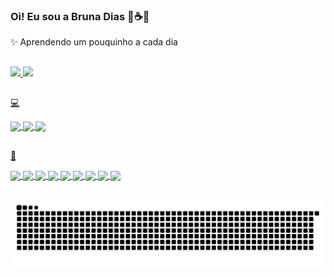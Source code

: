### Oi! Eu sou a Bruna Dias 🖖☕🦜

✨ Aprendendo um pouquinho a cada dia<br>
##
<div>
  <a href="https://github.com/brun4">
  <img height="180em" src="https://github-readme-stats.vercel.app/api?username=brun4&show_icons=true&theme=synthwave&include_all_commits=true&count_private=true"/>
  <img height="180em" src="https://github-readme-stats.vercel.app/api/top-langs/?username=brun4&layout=compact&langs_count=7&theme=synthwave"/>
</div>


  
##
  
💻  
<div style="display: inline_block">
  <img align="center" height="20" src="https://img.shields.io/badge/NVIDIA-GTX1050-76B900?style=for-the-badge&logo=nvidia&logoColor=white">
  <img align="center" height="20" src="https://img.shields.io/badge/Intel-Core_i7_7th-0071C5?style=for-the-badge&logo=intel&logoColor=white">
  <img align="center" height="20" src="https://img.shields.io/badge/Windows-DELL_INSPIRON_15_7000-0078D6?style=for-the-badge&logo=windows&logoColor=white">
</div>


  ##

  🚀
  <div style="display:inline_block">
  <img align="center" height="20" src="https://img.shields.io/badge/HTML-239120?style=for-the-badge&logo=html5&logoColor=white">  
  <img align="center" height="20" src="https://img.shields.io/badge/JavaScript-F7DF1E?style=for-the-badge&logo=javascript&logoColor=black">  
  <img align="center" height="20" src="https://img.shields.io/badge/CSS-239120?&style=for-the-badge&logo=css3&logoColor=white">  
  <img align="center" height="20" src="https://img.shields.io/badge/Bootstrap-563D7C?style=for-the-badge&logo=bootstrap&logoColor=white">
  <img align="center" height="20" src="https://img.shields.io/badge/React_Native-20232A?style=for-the-badge&logo=react&logoColor=61DAFB">
  <img align="center" height="20" src="https://img.shields.io/badge/Python-3776AB?style=for-the-badge&logo=python&logoColor=white">
  <img align="center" height="20" src="https://img.shields.io/badge/Shell_Script-121011?style=for-the-badge&logo=gnu-bash&logoColor=white">
  <img align="center" height="20" src="https://img.shields.io/badge/jQuery-0769AD?style=for-the-badge&logo=jquery&logoColor=white">
  <img align="center" height="20" src="https://img.shields.io/badge/Microsoft_Office-D83B01?style=for-the-badge&logo=microsoft-office&logoColor=white">
    
    
    
    
  </div>
  

    
 ##
    
  ![Snake animation](https://github.com/brun4/brun4/blob/output/github-contribution-grid-snake.svg)

    
  
  
  
  



